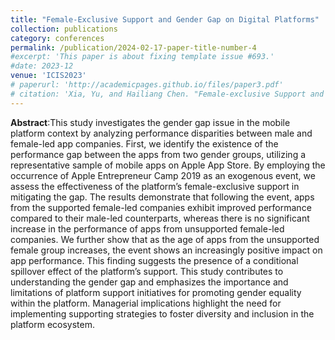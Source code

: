 ```yaml
---
title: "Female-Exclusive Support and Gender Gap on Digital Platforms"
collection: publications
category: conferences
permalink: /publication/2024-02-17-paper-title-number-4
#excerpt: 'This paper is about fixing template issue #693.'
#date: 2023-12
venue: 'ICIS2023'
# paperurl: 'http://academicpages.github.io/files/paper3.pdf'
# citation: 'Xia, Yu, and Hailiang Chen. "Female-exclusive Support and Gender Gap on Digital Platforms." In International Conference on Information Systems, ICIS 2023, Hyderabad, India'
---
```


**Abstract**:This study investigates the gender gap issue in the mobile platform context by analyzing performance disparities between male and female-led app companies. First, we identify the existence of the performance gap between the apps from two gender groups, utilizing a representative sample of mobile apps on Apple App Store. By employing the occurrence of Apple Entrepreneur Camp 2019 as an exogenous event, we assess the effectiveness of the platform’s female-exclusive support in mitigating the gap. The results demonstrate that following the event, apps from the supported female-led companies exhibit improved performance compared to their male-led counterparts, whereas there is no significant increase in the performance of apps from unsupported female-led companies. We further show that as the age of apps from the unsupported female group increases, the event shows an increasingly positive impact on app performance. This finding suggests the presence of a conditional spillover effect of the platform’s support. This study contributes to understanding the gender gap and emphasizes the importance and limitations of platform support initiatives for promoting gender equality within the platform. Managerial implications highlight the need for implementing supporting strategies to foster diversity and inclusion in the platform ecosystem. 
